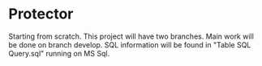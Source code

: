 # Protector

Starting from scratch. This project will have two branches. Main work will be done on branch develop. SQL information will be found in "Table SQL Query.sql"
running on MS Sql.
